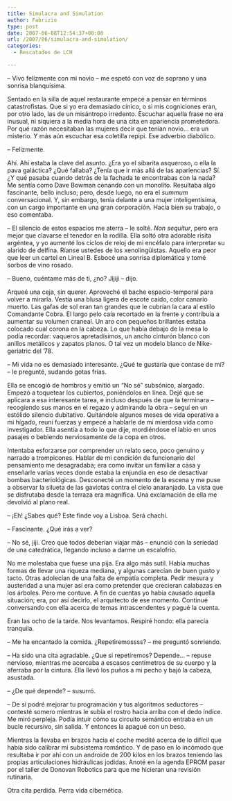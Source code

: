 ```yaml
---
title: Simulacra and Simulation
author: Fabrizio
type: post
date: 2007-06-08T12:54:37+00:00
url: /2007/06/simulacra-and-simulation/
categories:
  - Rescatados de LCH

---
```

&#8211; Vivo felizmente con mi novio &#8211; me espetó con voz de soprano y una sonrisa blanquísima. 

Sentado en la silla de aquel restaurante empecé a pensar en términos catastrofistas. Que si yo era demasiado cínico, o si mis cogniciones eran, por otro lado, las de un misántropo irredento. Escuchar aquella frase no era inusual, ni siquiera a la media hora de una cita en apariencia prometedora. Por qué razón necesitaban las mujeres decir que tenían novio&#8230; era un misterio. Y más aún escuchar esa coletilla repipi. Ese adverbio diabólico.

&#8211; Felizmente.

Ahí. Ahí estaba la clave del asunto. ¿Era yo el sibarita asqueroso, o ella la pava galáctica? ¿Qué fallaba? ¿Tenía que ir más allá de las apariencias? Sí. ¿Y qué pasaba cuando detrás de la fachada te encontrabas con la nada? Me sentía como Dave Bowman cenando con un monolito. Resultaba algo fascinante, bello incluso; pero, desde luego, no era el _summum_ conversacional. Y, sin embargo, tenía delante a una mujer inteligentísima, con un cargo importante en una gran corporación. Hacía bien su trabajo, o eso comentaba.

&#8211; El silencio de estos espacios me aterra &#8211; le solté. _Non sequitur_, pero era mejor que clavarse el tenedor en la rodilla. Ella soltó otra adorable risita argéntea, y yo aumenté los ciclos de reloj de mi encéfalo para interpretar su alarido de delfina. Ríanse ustedes de los xenolingüistas. Aquello era peor que leer un cartel en Lineal B. Esbocé una sonrisa diplomática y tomé sorbos de vino rosado.

&#8211; Bueno, cuéntame más de ti, ¿no? Jijiji &#8211; dijo.

Arqueé una ceja, sin querer. Aproveché el bache espacio-temporal para volver a mirarla. Vestía una blusa ligera de escote caído, color canario muerto. Las gafas de sol eran tan grandes que le cubrían la cara al estilo Comandante Cobra. El largo pelo caía recortado en la frente y contribuía a aumentar su volumen craneal. Un aro con pequeños brillantes estaba colocado cual corona en la cabeza. Lo que había debajo de la mesa lo podía recordar: vaqueros apretadísimos, un ancho cinturón blanco con anillos metálicos y zapatos planos. O tal vez un modelo blanco de Nike-geriatric del &#8217;78. 

&#8211; Mi vida no es demasiado interesante. ¿Qué te gustaría que contase de mí? &#8211; le pregunté, sudando gotas frías.

Ella se encogió de hombros y emitió un &#8220;No sé&#8221; subsónico, alargado. Empezó a toquetear los cubiertos, poniéndolos en línea. Dejé que se aplicara a esa interesante tarea, e incluso después de que la terminara &#8211; recogiendo sus manos en el regazo y admirando la obra &#8211; seguí en un estólido silencio dubitativo. Quitándole algunos meses de vida operativa a mi hígado, reuní fuerzas y empecé a hablarle de mi mierdosa vida como investigador. Ella asentía a todo lo que dije, mordiéndose el labio en unos pasajes o bebiendo nerviosamente de la copa en otros. 

Intentaba esforzarse por comprender un relato seco, poco genuino y narrado a trompicones. Hablar de mi condición de funcionario del pensamiento me desagradaba; era como invitar un familiar a casa y enseñarle varias veces donde estaba la enjundia en eso de desactivar bombas bacteriológicas. Desconecté un momento de la escena y me puse a observar la silueta de las gaviotas contra el cielo anaranjado. La vista que se disfrutaba desde la terraza era magnífica. Una exclamación de ella me devolvió al plano real.

&#8211; ¡Eh! ¿Sabes qué? Este finde voy a Lisboa. Será chachi.

&#8211; Fascinante. ¿Qué irás a ver?

&#8211; No sé, jiji. Creo que todos deberían viajar más &#8211; enunció con la seriedad de una catedrática, llegando incluso a darme un escalofrío.

No me molestaba que fuese una pija. Era algo más sutil. Había muchas formas de llevar una riqueza mediana, y algunas carecían de buen gusto y tacto. Otras adolecían de una falta de empatía completa. Pedir mesura y austeridad a una mujer así era como pretender que crecieran calabazas en los árboles. Pero me contuve. A fin de cuentas yo había causado aquella situación; era, por así decirlo, el arquitecto de ese momento. Continué conversando con ella acerca de temas intrascendentes y pagué la cuenta. 

Eran las ocho de la tarde. Nos levantamos. Respiré hondo: ella parecía tranquila. 

&#8211; Me ha encantado la comida. ¿Repetiremossss? &#8211; me preguntó sonriendo.

&#8211; Ha sido una cita agradable. ¿Que si repetiremos? Depende&#8230; &#8211; repuse nervioso, mientras me acercaba a escasos centímetros de su cuerpo y la aferraba por la cintura. Ella llevó los puños a mi pecho y bajó la cabeza, asustada. 

&#8211; ¿De qué depende? &#8211; susurró.

&#8211; De si podré mejorar tu programación y tus algoritmos seductores &#8211; contesté somero mientras le subía el rostro hacia arriba con el dedo índice. Me miró perpleja. Podía intuir cómo su circuito semántico entraba en un bucle recursivo, sin salida. Y entonces la apagué con un beso. 

Mientras la llevaba en brazos hacia el coche medité acerca de lo difícil que había sido calibrar mi subsistema romántico. Y de paso en lo incómodo que resultaba ir por ahí con un androide de 200 kilos en los brazos teniendo las propias articulaciones hidráulicas jodidas. Anoté en la agenda EPROM pasar por el taller de Donovan Robotics para que me hicieran una revisión rutinaria.

Otra cita perdida. Perra vida cibernética.